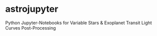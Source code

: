 # astrojupyter
Python Jupyter-Notebooks for Variable Stars &amp; Exoplanet Transit Light Curves Post-Processing

